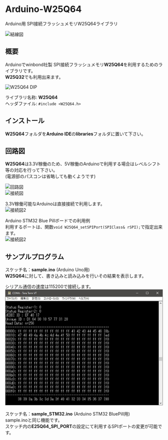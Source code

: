 # Arduino-W25Q64

Arduino用 SPI接続フラッシュメモリW25Q64ライブラリ  

![結線図](img/demo.jpg)  

## 概要

Arduinoでwinbond社製 SPI接続フラッシュメモリ**W25Q64**を利用するためのライブラリです。  
**W25Q32**でも利用出来ます。  

![W25Q64 DIP](img/W25Q64.jpg)  


ライブラリ名称: **W25Q64**  
ヘッダファイル: `#include <W25Q64.h>`  

## インストール

**W25Q64**フォルダを**Arduino IDE**の**libraries**フォルダに置いて下さい。  

## 回路図

**W25Q64**は3.3V稼働のため、5V稼働のArduinoで利用する場合はレベルシフト等の対応を行って下さい。  
(電源部のパスコンは省略しても動くようです)  

![回路図](img/Schematic1.png)  
![接続図](img/Schematic2.png)  

3.3V稼働可能なArduinoは直接接続で利用します。  
![接続図2](img/Schematic3.jpg)  

Arduino STM32 Blue Pillボードでの利用例  
利用するポートは、関数`void W25Q64_setSPIPort(SPIClass& rSPI);`で指定出来ます。  
![接続図2](img/Schematic4.png)  

## サンプルプログラム

スケッチ名：**sample.ino**  (Arduino Uno用)  
**W25Q64**に対して、書き込みと読み込みを行いその結果を表示します。  

シリアル通信の速度は115200で接続します。  
![接続図](img/sample_console_2.jpg)  

スケッチ名：**sample_STM32.ino**  (Arduino STM32 BluePill用)  
sample.inoと同じ機能です。  
スケッチ内の**E25Q64_SPI_PORT**の設定にて利用するSPIポートの変更が可能です。  
